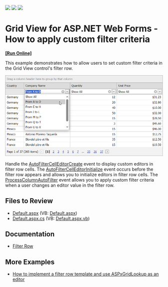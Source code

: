 <!-- default badges list -->
![](https://img.shields.io/endpoint?url=https://codecentral.devexpress.com/api/v1/VersionRange/128537118/13.1.4%2B)
[![](https://img.shields.io/badge/Open_in_DevExpress_Support_Center-FF7200?style=flat-square&logo=DevExpress&logoColor=white)](https://supportcenter.devexpress.com/ticket/details/E353)
[![](https://img.shields.io/badge/📖_How_to_use_DevExpress_Examples-e9f6fc?style=flat-square)](https://docs.devexpress.com/GeneralInformation/403183)
<!-- default badges end -->
# Grid View for ASP.NET Web Forms - How to apply custom filter criteria
<!-- run online -->
**[[Run Online]](https://codecentral.devexpress.com/e353/)**
<!-- run online end -->
This example demonstrates how to allow users to set custom filter criteria in the Grid View control's filter row.

![Apply Custom Filter Criteria](result.png)

Handle the [AutoFilterCellEditorCreate](https://docs.devexpress.com/AspNet/DevExpress.Web.ASPxGridView.AutoFilterCellEditorCreate?p=netframework) event to display custom editors in filter row cells. The [AutoFilterCellEditorInitialize](https://docs.devexpress.com/AspNet/DevExpress.Web.ASPxGridView.AutoFilterCellEditorInitialize?p=netframework) event occurs before the filter row appears and allows you to initialize editors in filter row cells. The [ProcessColumnAutoFilter](https://docs.devexpress.com/AspNet/DevExpress.Web.ASPxGridView.ProcessColumnAutoFilter?p=netframework) event allows you to apply custom filter criteria when a user changes an editor value in the filter row.

## Files to Review

* [Default.aspx](./CS/WebSite/Default.aspx) (VB: [Default.aspx](./VB/WebSite/Default.aspx))
* [Default.aspx.cs](./CS/WebSite/Default.aspx.cs) (VB: [Default.aspx.vb](./VB/WebSite/Default.aspx.vb))

## Documentation

- [Filter Row](https://docs.devexpress.com/AspNet/3753/components/grid-view/concepts/filter-data/filter-row)

## More Examples

- [How to implement a filter row template and use ASPxGridLookup as an editor](https://github.com/DevExpress-Examples/asp-net-web-forms-grid-implement-filter-row-template)
